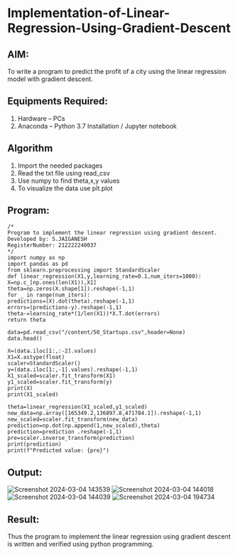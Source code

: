 # Implementation-of-Linear-Regression-Using-Gradient-Descent

## AIM:
To write a program to predict the profit of a city using the linear regression model with gradient descent.

## Equipments Required:
1. Hardware – PCs
2. Anaconda – Python 3.7 Installation / Jupyter notebook

## Algorithm
1. Import the needed packages
2. Read the txt file using read_csv
3. Use numpy to find theta,x,y values
4. To visualize the data use plt.plot

## Program:
```
/*
Program to implement the linear regression using gradient descent.
Developed by: S.JAIGANESH
RegisterNumber: 212222240037 
*/
import numpy as np
import pandas as pd
from sklearn.preprocessing import StandardScaler
def linear_regression(X1,y,learning_rate=0.1,num_iters=1000):
X=np.c_[np.ones(len(X1)),X1]
theta=np.zeros(X.shape[1]).reshape(-1,1)
for _ in range(num_iters):
predictions=(X).dot(theta).reshape(-1,1)
errors=(predictions-y).reshape(-1,1)
theta-=learning_rate*(1/len(X1))*X.T.dot(errors)
return theta

data=pd.read_csv("/content/50_Startups.csv",header=None)
data.head()

X=(data.iloc[1:,:-2].values)
X1=X.astype(float)
scaler=StandardScaler()
y=(data.iloc[1:,-1].values).reshape(-1,1)
X1_scaled=scaler.fit_transform(X1)
y1_scaled=scaler.fit_transform(y)
print(X)
print(X1_scaled)

theta=linear_regression(X1_scaled,y1_scaled)
new_data=np.array([165349.2,136897.8,471784.1]).reshape(-1,1)
new_scaled=scaler.fit_transform(new_data)
prediction=np.dot(np.append(1,new_scaled),theta)
prediction=prediction .reshape(-1,1)
pre=scaler.inverse_transform(prediction)
print(prediction)
print(f"Predicted value: {pre}")

```

## Output:
![Screenshot 2024-03-04 143539](https://github.com/Jaiganesh235/Implementation-of-Linear-Regression-Using-Gradient-Descent/assets/118657189/07e71cd9-2cd8-4d1b-9212-ebe39fe4c4ce)
![Screenshot 2024-03-04 144018](https://github.com/Jaiganesh235/Implementation-of-Linear-Regression-Using-Gradient-Descent/assets/118657189/9503808e-0dd0-444b-b573-5901d0e2ae8c)
![Screenshot 2024-03-04 144039](https://github.com/Jaiganesh235/Implementation-of-Linear-Regression-Using-Gradient-Descent/assets/118657189/0d46d6ad-3380-48a2-9dea-94118f9f2d44)
![Screenshot 2024-03-04 194734](https://github.com/Jaiganesh235/Implementation-of-Linear-Regression-Using-Gradient-Descent/assets/118657189/a0a17742-1dd1-48f2-ab32-262cb90fb115)



## Result:
Thus the program to implement the linear regression using gradient descent is written and verified using python programming.
